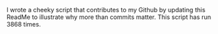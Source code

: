 I wrote a cheeky script that contributes to my Github by updating this ReadMe to illustrate why more than commits matter. This script has run 3868 times.